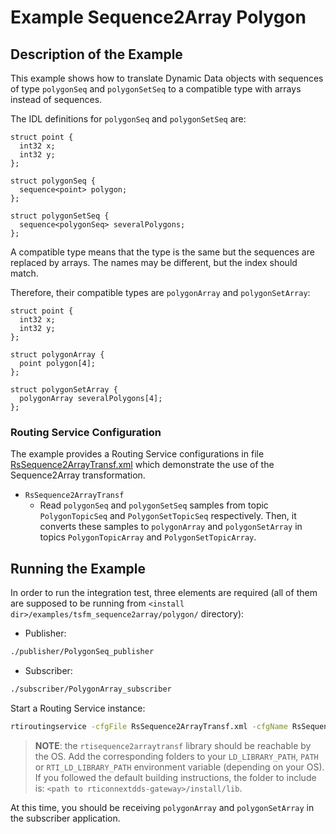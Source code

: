 # Example Sequence2Array Polygon

## Description of the Example

This example shows how to translate Dynamic Data objects with sequences of type
`polygonSeq` and `polygonSetSeq` to a compatible type with arrays instead of
sequences.

The IDL definitions for `polygonSeq` and `polygonSetSeq` are:

```idl
struct point {
  int32 x;
  int32 y;
};

struct polygonSeq {
  sequence<point> polygon;
};

struct polygonSetSeq {
  sequence<polygonSeq> severalPolygons;
};

```

A compatible type means that the type is the same but the sequences are replaced
by arrays. The names may be different, but the index should match.

Therefore, their compatible types are `polygonArray` and `polygonSetArray`:

```idl
struct point {
  int32 x;
  int32 y;
};

struct polygonArray {
  point polygon[4];
};

struct polygonSetArray {
  polygonArray severalPolygons[4];
};

```

### Routing Service Configuration

The example provides a Routing Service configurations in file
[RsSequence2ArrayTransf.xml](RsSequence2AraryTransf.xml) which demonstrate
the use of the Sequence2Array transformation.

- `RsSequence2ArrayTransf`
  - Read `polygonSeq` and `polygonSetSeq` samples from topic `PolygonTopicSeq`
    and `PolygonSetTopicSeq` respectively. Then, it converts these samples to
    `polygonArray` and `polygonSetArray` in topics `PolygonTopicArray` and
    `PolygonSetTopicArray`.

## Running the Example

In order to run the integration test, three elements are required (all of them
are supposed to be running from `<install dir>/examples/tsfm_sequence2array/polygon/`
directory):

- Publisher:

```sh
./publisher/PolygonSeq_publisher
```

- Subscriber:

```sh
./subscriber/PolygonArray_subscriber
```

Start a Routing Service instance:

```sh
rtiroutingservice -cfgFile RsSequence2ArrayTransf.xml -cfgName RsSequence2ArrayTransf
```

> **NOTE**: the `rtisequence2arraytransf` library should be reachable by the OS. Add
> the corresponding folders to your `LD_LIBRARY_PATH`, `PATH` or
> `RTI_LD_LIBRARY_PATH` environment variable (depending on your OS). If you
> followed the default building instructions, the folder to include is:
> `<path to rticonnextdds-gateway>/install/lib`.

At this time, you should be receiving `polygonArray` and `polygonSetArray` in
the subscriber application.
